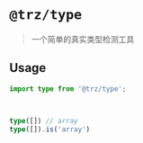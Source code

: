 # `@trz/type`

> 一个简单的真实类型检测工具

## Usage

```ts
import type from '@trz/type';



type([]) // array
type([]).is('array')
```
